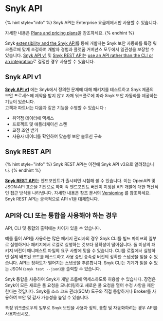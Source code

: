 # Snyk API

{% hint style="info" %}
Snyk API는 Enterprise 요금제에서만 사용할 수 있습니다.

자세한 내용은 [Plans and pricing plans](https://snyk.io/plans)을 참조하세요.
{% endhint %}

Snyk [extensibility and the Snyk API](https://snyk.io/blog/extensibility-and-the-snyk-api/)를 통해 개발자는 Snyk 보안 자동화를 특정 워크플로에 맞게 조정하여 개발자 경험과 플랫폼 거버넌스 모두에서 일관성을 보장할 수 있습니다. [Snyk API v1](./#snyk-api-v1) 및 [Snyk REST API](./#snyk-rest-api)는 [use an API rather than the CLI or an integration](./#when-to-use-the-api-versus-the-cli-or-an-integration)로 결정한 경우 사용할 수 있습니다.

## Snyk API v1

[**Snyk API v1**](https://snyk.docs.apiary.io/) 에는 Snyk에서 정의한 문제에 대해 패키지를 테스트하고 Snyk 제품의 보안 프로세스에 제약을 받지 않고 자체 워크플로에 따라 Snyk 보안 자동화를 제공하는 기능이 있습니다. \
고객과 파트너는 다음과 같은 기능을 수행할 수 있습니다 :

* 취약점 데이터에 액세스
* 프로젝트 및 애플리케이션 스캔
* 교정 조언 받기
* 사용자 데이터를 확인하여 맞춤형 보안 솔루션 구축

## Snyk REST API

{% hint style="info" %}
Snyk REST API는 이전에 Snyk API v3으로 알려졌습니다.
{% endhint %}

[**Snyk REST API**](https://apidocs.snyk.io/)는 엔드포인트가 출시되면 시험해 볼 수 있습니다. 이는 OpenAPI 및 JSON:API 표준을 기반으로 하며 각 엔드포인트 버전이 지정된 API 개발에 대한 혁신적인 접근 방식을 나타냅니다. 자세한 내용은 참조 문서의 [Versioning](https://apidocs.snyk.io/#overview) 를 참조하세요. Snyk REST API는 궁극적으로 API v1을 대체합니다.

## API와 CLI 또는 통합을 사용해야 하는 경우

API, CLI 및 통합의 출력에는 차이가 있을 수 있습니다.

예를 들어 API를 사용하는 많은 패키지 관리자의 경우 Snyk CLI를 빌드 파이프의 일부로 실행하거나 패키지에서 로컬로 실행하는 것보다 정확성이 떨어집니다. 둘 이상의 패키지 버전이 매니페스트 파일의 요구 사항에 맞을 수 있습니다. CLI를 로컬에서 실행하면 실제 배포된 코드를 테스트하고 사용 중인 종속성 버전의 정확한 스냅샷을 얻을 수 있습니다. API는 정확도가 떨어지는 스냅샷을 추론합니다. Snyk CLI는 기계가 읽을 수 있는 JSON (`snyk test --json`)을 출력할 수 있습니다.

Snyk 통합을 사용하여 Snyk가 개발 흐름에 액세스하도록 허용할 수 있습니다. 장점은 Snyk이 모든 새로운 풀 요청을 모니터링하고 새로운 풀 요청을 열어 수정 사항을 제안한다는 것입니다. Snyk를 소스 코드 관리(SCM) 도구와 직접 통합하거나 Broker를 사용하여 보안 및 감사 가능성을 높일 수 있습니다.

특정 워크플로우의 일부로 Snyk 보안을 사용자 정의, 통합 및 자동화하려는 경우 API를 사용하십시오.
